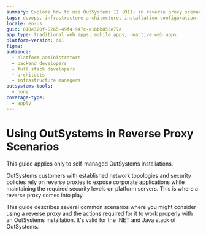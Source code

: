 ```yaml
---
summary: Explore how to use OutSystems 11 (O11) in reverse proxy scenarios for enhanced security in corporate applications.
tags: devops, infrastructure architecture, installation configuration, maintenance, security
locale: en-us
guid: 810e320f-8265-49f4-947c-e16bb853e77a
app_type: traditional web apps, mobile apps, reactive web apps
platform-version: o11
figma:
audience:
  - platform administrators
  - backend developers
  - full stack developers
  - architects
  - infrastructure managers
outsystems-tools:
  - none
coverage-type:
  - apply
---
```


# Using OutSystems in Reverse Proxy Scenarios

<div class="info" markdown="1">

This guide applies only to self-managed OutSystems installations.

</div>

OutSystems customers with established network topologies and security policies rely on reverse proxies to expose corporate applications while maintaining the required security levels on platform servers. This is where a reverse proxy comes into play.

This guide describes several common scenarios where you might consider using a reverse proxy and the actions required for it to work properly with an OutSystems installation. It's valid for the .NET and Java stack of OutSystems.
